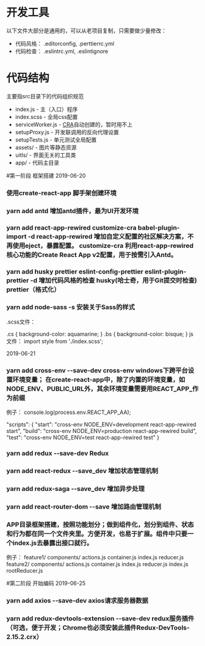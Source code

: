 # 开发工具

以下文件大部分是通用的，可以从老项目复制，只需要做少量修改：
- 代码风格： .editorconfig, .perttierrc.yml
- 代码检查： .eslintrc.yml, .eslintignore

# 代码结构

主要指src目录下的代码组织规范

- index.js - 主（入口）程序
- index.scss - 全局css配置
- serviceWorker.js - [CRA](https://github.com/facebook/create-react-app)自动创建的，暂时用不上
- setupProxy.js - 开发联调用的反向代理设置
- setupTests.js - 单元测试全局配置
- assets/ - 图片等静态资源
- uitls/ - 界面无关的工具类
- app/ - 代码主目录

#第一阶段  框架搭建
2019-06-20
### 使用create-react-app 脚手架创建环境

### yarn add antd  增加antd插件，最为UI开发环境

### yarn add react-app-rewired customize-cra babel-plugin-import -d    react-app-rewired 增加自定义配置的社区解决方案，不再使用eject，暴露配置。  customize-cra 利用react-app-rewired核心功能的Create React App v2配置，用于按需引入Antd。


### yarn add husky prettier eslint-config-prettier eslint-plugin-prettier -d  增加代码风格的检查  husky(哈士奇，用于Git提交时检查)   prettier（格式化）

###  yarn add node-sass  -s   安装关于Sass的样式
.scss文件： 

.cs { background-color: aquamarine; }
.bs { background-color: bisque; }
js文件： import style from './index.scss';

2019-06-21
### yarn add cross-env --save-dev   cross-env  windows下跨平台设置环境变量；  在create-react-app中，除了内置的环境变量，如NODE_ENV、PUBLIC_URL外，其余环境变量需要用REACT_APP_作为前缀
例子：     console.log(process.env.REACT_APP_AA);

  "scripts": {
    "start": "cross-env NODE_ENV=development react-app-rewired start",
    "build": "cross-env NODE_ENV=production react-app-rewired build",
    "test": "cross-env NODE_ENV=test react-app-rewired test"
  }

### yarn add redux --save-dev   Redux

### yarn add  react-redux --save_dev    增加状态管理机制

### yarn add redux-saga --save_dev  增加异步处理

###  yarn add react-router-dom  --save  增加路由管理机制

### APP目录框架搭建，按照功能划分；做到组件化，划分到组件、状态和行为都在同一个文件夹里。方便开发，也易于扩展。组件中只要一个index.js去暴露出接口就行。
例子：
    feature1/
        components/
            actions.js
            container.js
            index.js
            reducer.js
    feature2/
        components/
            actions.js
            container.js
            index.js
            reducer.js
    index.js
    rootReducer.js

#第二阶段 开始编码
2019-06-25
### yarn add axios --save-dev   axios请求服务器数据

### yarn add redux-devtools-extension --save-dev    redux服务插件（可选，便于开发；Chrome也必须安装此插件Redux-DevTools-2.15.2.crx）





